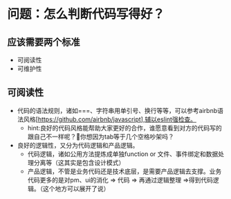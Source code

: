 # 问题：怎么判断代码写得好？
## 应该需要两个标准
+ 可阅读性
+ 可维护性

## 可阅读性
+ 代码的语法规则，诸如===、字符串用单引号、换行等等，可以参考airbnb语法风格[https://github.com/airbnb/javascript],辅以eslint强检查。
    + hint:良好的代码风格能帮助大家更好的合作，谁愿意看到对方的代码写的跟自己不一样呢？你想因为tab等于几个空格吵架吗？
+ 良好的逻辑性，又分为代码逻辑和产品逻辑。
    + 代码逻辑，诸如公用方法提炼成单独function or 文件、事件绑定和数据处理分离等（这其实是包含设计模式）
    + 产品逻辑，不管是业务代码还是技术底层，是需要产品逻辑去支撑。业务代码更多的是对pm、ui的消化 => 代码 => 再通过逻辑整理 =>得到代码逻辑。（这个地方可以展开了说）